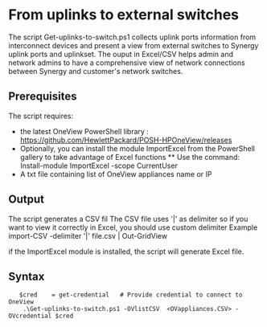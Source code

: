 # From uplinks to external switches

The script Get-uplinks-to-switch.ps1 collects uplink ports information from interconnect devices and present a view from external switches to Synergy uplink ports and uplinkset.
The ouput in Excel/CSV helps admin and network admins to have a comprehensive view of network connections between Synergy and customer's network switches.


## Prerequisites
The  script requires:
   * the latest OneView PowerShell library : https://github.com/HewlettPackard/POSH-HPOneView/releases
   * Optionally, you can install the module ImportExcel from the PowerShell gallery to take advantage of Excel functions 
     ** Use the command: Install-module ImportExcel -scope CurrentUser 
   * A txt file containing list of OneView appliances name or IP


## Output
The script generates a CSV fil 
The CSV file uses '|' as delimiter so if you want to view it correctly in Excel, you should use custom delimiter
Example
import-CSV -delimiter '|' file.csv | Out-GridView

if the ImportExcel module is installed, the script will generate Excel file.


## Syntax

```
   $cred    = get-credential   # Provide credential to connect to OneView
    .\Get-uplinks-to-switch.ps1 -OVlistCSV  <OVappliances.CSV> -OVcredential $cred 

```

   
    
